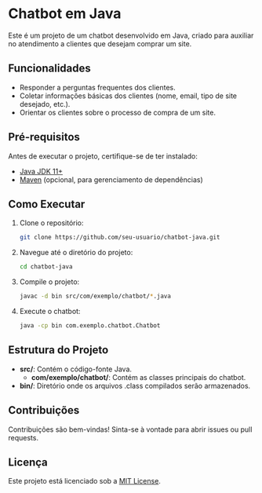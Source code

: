 # Chatbot em Java

Este é um projeto de um chatbot desenvolvido em Java, criado para auxiliar no atendimento a clientes que desejam comprar um site.

## Funcionalidades

- Responder a perguntas frequentes dos clientes.
- Coletar informações básicas dos clientes (nome, email, tipo de site desejado, etc.).
- Orientar os clientes sobre o processo de compra de um site.

## Pré-requisitos

Antes de executar o projeto, certifique-se de ter instalado:

- [Java JDK 11+](https://www.oracle.com/java/technologies/javase-jdk11-downloads.html)
- [Maven](https://maven.apache.org/) (opcional, para gerenciamento de dependências)

## Como Executar

1. Clone o repositório:
    ```bash
    git clone https://github.com/seu-usuario/chatbot-java.git
    ```
2. Navegue até o diretório do projeto:
    ```bash
    cd chatbot-java
    ```
3. Compile o projeto:
    ```bash
    javac -d bin src/com/exemplo/chatbot/*.java
    ```
4. Execute o chatbot:
    ```bash
    java -cp bin com.exemplo.chatbot.Chatbot
    ```

## Estrutura do Projeto

- **src/**: Contém o código-fonte Java.
  - **com/exemplo/chatbot/**: Contém as classes principais do chatbot.
- **bin/**: Diretório onde os arquivos .class compilados serão armazenados.

## Contribuições

Contribuições são bem-vindas! Sinta-se à vontade para abrir issues ou pull requests.

## Licença

Este projeto está licenciado sob a [MIT License](LICENSE).
